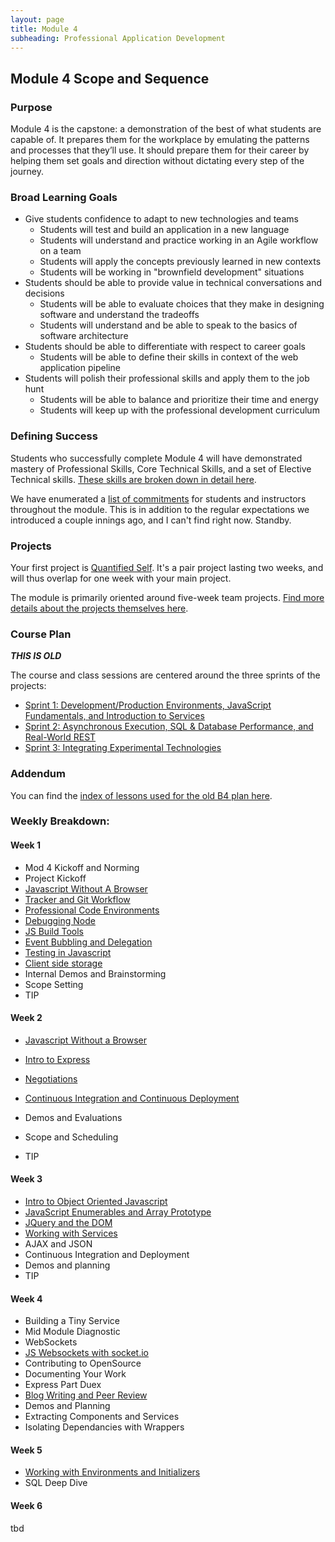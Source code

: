 ```yaml
---
layout: page
title: Module 4
subheading: Professional Application Development
---
```



## Module 4 Scope and Sequence

### Purpose

Module 4 is the capstone: a demonstration of the best of what students are capable of. It prepares them for the workplace by emulating the patterns and processes that they’ll use. It should prepare them for their career by helping them set goals and direction without dictating every step of the journey.

### Broad Learning Goals

- Give students confidence to adapt to new technologies and teams
  - Students will test and build an application in a new language
  - Students will understand and practice working in an Agile workflow on a team
  - Students will apply the concepts previously learned in new contexts
  - Students will be working in "brownfield development" situations
- Students should be able to provide value in technical conversations and decisions
  - Students will be able to evaluate choices that they make in designing software and understand the tradeoffs
  - Students will understand and be able to speak to the basics of software architecture
- Students should be able to differentiate with respect to career goals
  - Students will be able to define their skills in context of the web application pipeline
- Students will polish their professional skills and apply them to the job hunt
  - Students will be able to balance and prioritize their time and energy
  - Students will keep up with the professional development curriculum


### Defining Success

Students who successfully complete Module 4 will have demonstrated mastery of Professional Skills, Core Technical Skills, and a set of Elective Technical skills. [These skills are broken down in detail here](success).

We have enumerated a [list of commitments](commitments) for students and instructors throughout the module. This is in addition to the regular expectations we introduced a couple innings ago, and I can't find right now. Standby.

### Projects

Your first project is [Quantified Self](projects/quantified-self). It's a pair project lasting two weeks, and will thus overlap for one week with your main project.

The module is primarily oriented around five-week team projects. [Find more details about the projects themselves here](projects_overview).

### Course Plan

***THIS IS OLD***

The course and class sessions are centered around the three sprints of the projects:

* [Sprint 1: Development/Production Environments, JavaScript Fundamentals, and Introduction to Services](sprint_1)
* [Sprint 2: Asynchronous Execution, SQL & Database Performance, and Real-World REST](sprint_2)
* [Sprint 3: Integrating Experimental Technologies](sprint_3)

### Addendum

You can find the [index of lessons used for the old B4 plan here](https://github.com/turingschool/lesson_plans/tree/master/ruby_04-apis_and_scalability).


### Weekly Breakdown:

#### Week 1

* Mod 4 Kickoff and Norming
* Project Kickoff
* [Javascript Without A Browser](/lessons/javascript_without_a_browser)
* [Tracker and Git Workflow](/lessons/workflow_and_communication)
* [Professional Code Environments](/lessons/professional_code_environments)
* [Debugging Node](https://github.com/turingschool/lesson_plans/blob/master/ruby_04-apis_and_scalability/debugging_javascript.markdown)
* [JS Build Tools](lessons/javascript-build-tools)
* [Event Bubbling and Delegation](lessons/event-bubbling-and-delegation)
* [Testing in Javascript](lessons/testing-in-javascript)
* [Client side storage](lessons/client_side_storage)
* Internal Demos and Brainstorming
* Scope Setting
* TIP

#### Week 2

* [Javascript Without a Browser](lessons/javascript_without_a_browser)
* [Intro to Express](http://frontend.turing.io/lessons/getting-started-with-node-and-express.html)
* [Negotiations](../professional_development/module_four/negotiations)
* [Continuous Integration and Continuous Deployment](lessons/ci_and_cd)

* Demos and Evaluations
* Scope and Scheduling
* TIP

#### Week 3

* [Intro to Object Oriented Javascript](/lessons/object_oriented_javascript)
* [JavaScript Enumerables and Array Prototype](/lessons/array_prototype_methods)
* [JQuery and the DOM](./lessons/idea_box)
* [Working with Services](lessons/working_with_services)
* AJAX and JSON
* Continuous Integration and Deployment
* Demos and planning
* TIP


#### Week 4

* Building a Tiny Service
* Mid Module Diagnostic
* WebSockets
* [JS Websockets with socket.io](./lessons/websockets_workshop)
* Contributing to OpenSource
* Documenting Your Work
* Express Part Duex
* [Blog Writing and Peer Review](../professional_development/module_four/writing_a_blog_post_and_peer_review)
* Demos and Planning
* Extracting Components and Services
* Isolating Dependancies with Wrappers

#### Week 5
* [Working with Environments and Initializers](./lessons/environment_settings)
* SQL Deep Dive

#### Week 6
tbd
